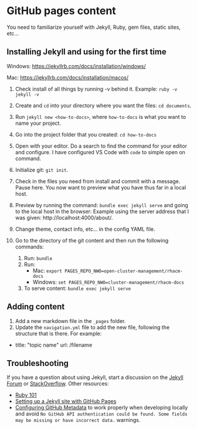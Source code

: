 # GitHub pages content

You need to familiarize yourself with Jekyll, Ruby, gem files, static sites, etc...

## Installing Jekyll and using for the first time

Windows: https://jekyllrb.com/docs/installation/windows/

Mac: https://jekyllrb.com/docs/installation/macos/

1. Check install of all things by running -v behind it. Example: `ruby -v` `jekyll -v`
2. Create and `cd` into your directory where you want the files: `cd documents`.
3. Run `jekyll new <how-to-docs>`, where `how-to-docs` is what you want to name your project.
4. Go into the project folder that you created: `cd how-to-docs`
5. Open with your editor. Do a search to find the command for your editor and configure. I have configured VS Code with `code` to simple open on command.
6. Initialize git: `git init`.
7. Check in the files you need from install and commit with a message. Pause here. You now want to preview what you have thus far in a local host.
8. Preview by running the command: `bundle exec jekyll serve` and going to the local host in the browser: Example using the server address that I was given: http://localhost:4000/about/.
9. Change theme, contact info, etc... in the config YAML file. 
10. Go to the directory of the git content and then run the following commands: 

    1. Run: `bundle`
    2. Run: 
       * Mac: `export PAGES_REPO_NWO=open-cluster-management/rhacm-docs`
       * Windows: `set PAGES_REPO_NWO=cluster-management/rhacm-docs` 
    3. To serve content: `bundle exec jekyll serve`

## Adding content

1. Add a new markdown file in the `_pages` folder.
2. Update the `navigation.yml` file to add the new file, following the structure that is there. For example: 

- title: "topic name"
  url: /filename

## Troubleshooting

If you have a question about using Jekyll, start a discussion on the [Jekyll Forum](https://talk.jekyllrb.com/) or [StackOverflow](https://stackoverflow.com/questions/tagged/jekyll). Other resources:

- [Ruby 101](https://jekyllrb.com/docs/ruby-101/)
- [Setting up a Jekyll site with GitHub Pages](https://jekyllrb.com/docs/github-pages/)
- [Configuring GitHub Metadata](https://github.com/jekyll/github-metadata/blob/master/docs/configuration.md#configuration) to work properly when developing locally and avoid `No GitHub API authentication could be found. Some fields may be missing or have incorrect data.` warnings.
